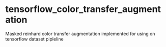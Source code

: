 # tensorflow_color_transfer_augmentation
Masked reinhard color transfer augmentation implemented for using on tensorflow dataset pipleline
